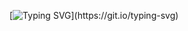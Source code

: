 [![Typing SVG](https://readme-typing-svg.demolab.com?font=Fira+Code&pause=1000&width=435&lines=.-.-+%2F+.--+..+.---+..-+%2F+-+.+-..;.+.+%2F+-.+.+-.-.+....+.+--.+---+%2F;-..+.+.-..+.-+-+-..-+%2F+--..--+%2F;--+---+--..+.+-+%2F+-.+.-+.--.+..;...+....+.+--+%2F+.--.+.-.+---+.;-.-+-+.+%2F+...-+--+.+...+-+.+%2F+..--..)](https://git.io/typing-svg)


